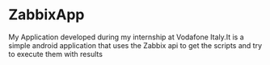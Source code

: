 # ZabbixApp
My Application developed during my internship at Vodafone Italy.It is a simple android application that uses the Zabbix api to get the scripts and try to execute them with results

